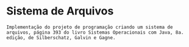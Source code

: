 # Sistema de Arquivos

    Implementação do projeto de programação criando um sistema de arquivos, página 393 do livro Sistemas Operacionais com Java, 8a. edição, de Silberschatz, Galvin e Gagne.
